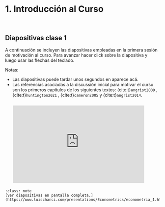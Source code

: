 # 1. Introducción al Curso

&nbsp;

## Diapositivas clase 1

A continuación se incluyen las diapositivas empleadas en la primera sesión de motivación al curso. Para avanzar hacer click sobre la diapositiva y luego usar las flechas del teclado.

Notas: 
- Las diapositivas puede tardar unos segundos en aparece acá.
- Las referencias asociadas a la discussión inicial para motivar el curso son los primeros capítulos de los siguientes textos: {cite:t}`angrist2009` , {cite:t}`huntington2021` , {cite:t}`cameron2005` y {cite:t}`angrist2014`.


<div id   ="Container"
     style="padding-bottom:50.25%; position:relative; display:block; width: 100%">
     <iframe id                 ="my_html_slides"
             width              ="85%"
             height             ="100%"
             src                ="https://www.luischanci.com/presentations/Econometrics/econometria_1.html#/"
             frameborder        ="0"
             allowfullscreen    =""
             style              ="position:absolute; top:5%; left: 5%">
     </iframe>
</div>
</br>

`````{admonition} Enlace
:class: note
[Ver diapositivas en pantalla completa.](https://www.luischanci.com/presentations/Econometrics/econometria_1.html#/)
`````

</br>
